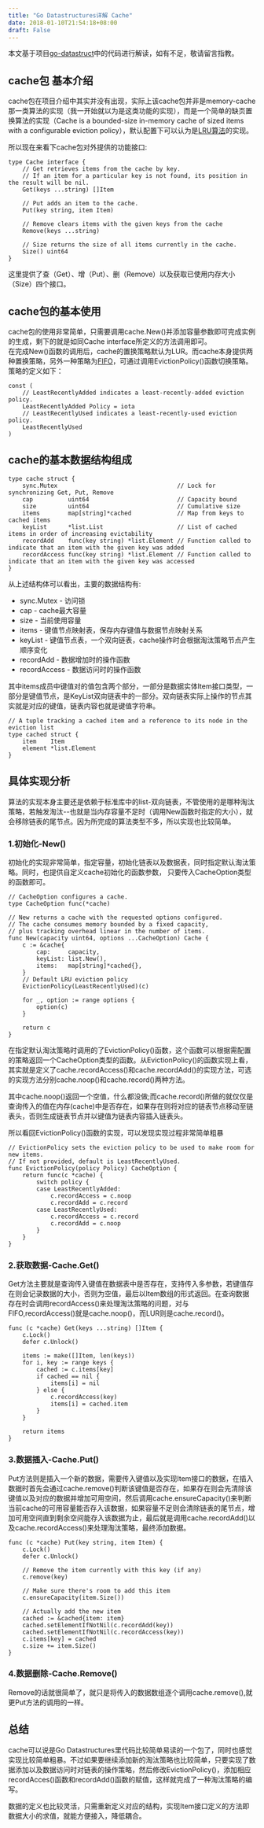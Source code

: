 ```yaml
---
title: "Go Datastructures详解 Cache"
date: 2018-01-10T21:54:18+08:00
draft: False
---
```

本文基于项目[go-datastruct](https://github.com/Workiva/go-datastructures)中的代码进行解读，如有不足，敬请留言指教。  

## cache包 基本介绍
cache包在项目介绍中其实并没有出现，实际上该cache包并非是memory-cache那一类算法的实现（我一开始就以为是这类功能的实现），而是一个简单的缺页置换算法的实现（Cache is a bounded-size in-memory cache of sized items with a configurable eviction policy），默认配置下可以认为是[LRU算法](https://en.wikipedia.org/wiki/Cache_replacement_policies#Least_Recently_Used_(LRU))的实现。  

所以现在来看下cache包对外提供的功能接口:
```
type Cache interface {
    // Get retrieves items from the cache by key.
    // If an item for a particular key is not found, its position in the result will be nil.
    Get(keys ...string) []Item

    // Put adds an item to the cache.
    Put(key string, item Item)

    // Remove clears items with the given keys from the cache
    Remove(keys ...string)

    // Size returns the size of all items currently in the cache.
    Size() uint64
}
```
这里提供了查（Get）、增（Put）、删（Remove）以及获取已使用内存大小（Size）四个接口。  

## cache包的基本使用
cache包的使用非常简单，只需要调用cache.New()并添加容量参数即可完成实例的生成，剩下的就是如同Cache interface所定义的方法调用即可。  
在完成New()函数的调用后，cache的置换策略默认为LUR。而cache本身提供两种置换策略，另外一种策略为[FIFO](https://en.wikipedia.org/wiki/Cache_replacement_policies#Last_In_First_Out_(FIFO))，可通过调用EvictionPolicy()函数切换策略。策略的定义如下：
```
const (
    // LeastRecentlyAdded indicates a least-recently-added eviction policy.
    LeastRecentlyAdded Policy = iota
    // LeastRecentlyUsed indicates a least-recently-used eviction policy.
    LeastRecentlyUsed
)
```

## cache的基本数据结构组成
```
type cache struct {
    sync.Mutex                                  // Lock for synchronizing Get, Put, Remove
    cap          uint64                         // Capacity bound
    size         uint64                         // Cumulative size
    items        map[string]*cached             // Map from keys to cached items
    keyList      *list.List                     // List of cached items in order of increasing evictability
    recordAdd    func(key string) *list.Element // Function called to indicate that an item with the given key was added
    recordAccess func(key string) *list.Element // Function called to indicate that an item with the given key was accessed
}
```
从上述结构体可以看出，主要的数据结构有:  

* sync.Mutex - 访问锁  
* cap - cache最大容量
* size - 当前使用容量
* items - 键值节点映射表，保存内存键值与数据节点映射关系
* keyList - 键值节点表，一个双向链表，cache操作时会根据淘汰策略节点产生顺序变化
* recordAdd - 数据增加时的操作函数
* recordAccess - 数据访问时的操作函数

其中items成员中键值对的值包含两个部分，一部分是数据实体Item接口类型，一部分是键值节点，是KeyList双向链表中的一部分。双向链表实际上操作的节点其实就是对应的键值，链表内容也就是键值字符串。
```
// A tuple tracking a cached item and a reference to its node in the eviction list
type cached struct {
    item    Item
    element *list.Element
}
```

## 具体实现分析
算法的实现本身主要还是依赖于标准库中的list-双向链表，不管使用的是哪种淘汰策略，若触发淘汰--也就是当内存容量不足时（调用New函数时指定的大小），就会移除链表的尾节点。因为所完成的算法类型不多，所以实现也比较简单。

### 1.初始化-New()
初始化的实现非常简单，指定容量，初始化链表以及数据表，同时指定默认淘汰策略。同时，也提供自定义cache初始化的函数参数， 只要传入CacheOption类型的函数即可。
```
// CacheOption configures a cache.
type CacheOption func(*cache)

// New returns a cache with the requested options configured.
// The cache consumes memory bounded by a fixed capacity,
// plus tracking overhead linear in the number of items.
func New(capacity uint64, options ...CacheOption) Cache {
    c := &cache{
        cap:     capacity,
        keyList: list.New(),
        items:   map[string]*cached{},
    }
    // Default LRU eviction policy
    EvictionPolicy(LeastRecentlyUsed)(c)

    for _, option := range options {
        option(c)
    }

    return c
}
```

在指定默认淘汰策略时调用的了EvictionPolicy()函数，这个函数可以根据需配置的策略返回一个CacheOption类型的函数。从EvictionPolicy()的函数实现上看，其实就是定义了cache.recordAccess()和cache.recordAdd()的实现方法，可选的实现方法分别cache.noop()和cache.record()两种方法。 

其中cache.noop()返回一个空值，什么都没做;而cache.record()所做的就仅仅是查询传入的值在内存(cache)中是否存在，如果存在则将对应的链表节点移动至链表头，否则生成链表节点并以键值为链表内容插入链表头。  

所以看回EvictionPolicy()函数的实现，可以发现实现过程非常简单粗暴
```
// EvictionPolicy sets the eviction policy to be used to make room for new items.
// If not provided, default is LeastRecentlyUsed.
func EvictionPolicy(policy Policy) CacheOption {
    return func(c *cache) {
        switch policy {
        case LeastRecentlyAdded:
            c.recordAccess = c.noop
            c.recordAdd = c.record
        case LeastRecentlyUsed:
            c.recordAccess = c.record
            c.recordAdd = c.noop
        }
    }
}
```

### 2.获取数据-Cache.Get()
Get方法主要就是查询传入键值在数据表中是否存在，支持传入多参数，若键值存在则会记录数据的大小，否则为空值，最后以Item数组的形式返回。在查询数据存在时会调用recordAccess()来处理淘汰策略的问题，对与FIFO,recordAccess()就是cache.noop()，而LUR则是cache.record()。
```
func (c *cache) Get(keys ...string) []Item {
    c.Lock()
    defer c.Unlock()

    items := make([]Item, len(keys))
    for i, key := range keys {
        cached := c.items[key]
        if cached == nil {
            items[i] = nil
        } else {
            c.recordAccess(key)
            items[i] = cached.item
        }
    }

	return items
}
```

### 3.数据插入-Cache.Put()
Put方法则是插入一个新的数据，需要传入键值以及实现Item接口的数据，在插入数据时首先会通过cache.remove()判断该键值是否存在，如果存在则会先清除该键值以及对应的数据并增加可用空间，然后调用cache.ensureCapacity()来判断当前cache的可用容量能否存入该数据，如果容量不足则会清除链表的尾节点，增加可用空间直到剩余空间能存入该数据为止，最后就是调用cache.recordAdd()以及cache.recordAccess()来处理淘汰策略，最终添加数据。
```
func (c *cache) Put(key string, item Item) {
    c.Lock()
    defer c.Unlock()

    // Remove the item currently with this key (if any)
    c.remove(key)

    // Make sure there's room to add this item
    c.ensureCapacity(item.Size())

    // Actually add the new item
    cached := &cached{item: item}
    cached.setElementIfNotNil(c.recordAdd(key))
    cached.setElementIfNotNil(c.recordAccess(key))
    c.items[key] = cached
    c.size += item.Size()
}
```

### 4.数据删除-Cache.Remove()
Remove的话就很简单了，就只是将传入的数据数组逐个调用cache.remove(),就更Put方法的调用的一样。

## 总结
cache可以说是Go Datastructures里代码比较简单易读的一个包了，同时也感觉实现比较简单粗暴。不过如果要继续添加新的淘汰策略也比较简单，只要实现了数据添加以及数据访问时对链表的操作策略，然后修改EvictionPolicy()，添加相应recordAcces()函数和recordAdd()函数的赋值，这样就完成了一种淘汰策略的编写。 

数据的定义也比较灵活，只需重新定义对应的结构，实现Item接口定义的方法即数据大小的求值，就能方便接入，降低耦合。
